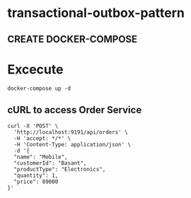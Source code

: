 # transactional-outbox-pattern



## CREATE DOCKER-COMPOSE

# Excecute

``` docker-compose up -d ```

## cURL to access Order Service ##

```
curl -X 'POST' \
  'http://localhost:9191/api/orders' \
  -H 'accept: */*' \
  -H 'Content-Type: application/json' \
  -d '{
  "name": "Mobile",
  "customerId": "Basant",
  "productType": "Electronics",
  "quantity": 1,
  "price": 89000
}'
```
